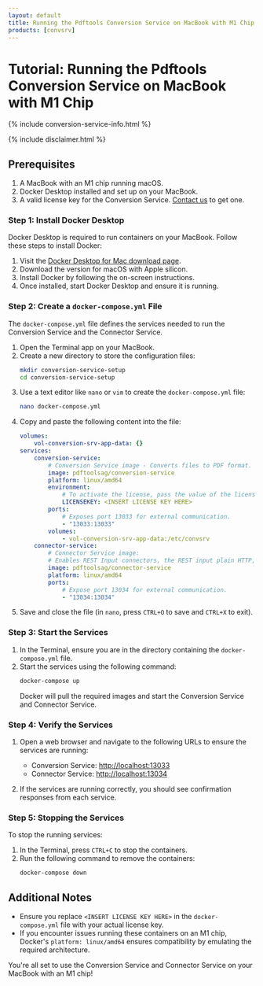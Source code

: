 ```yaml
---
layout: default
title: Running the Pdftools Conversion Service on MacBook with M1 Chip
products: [convsrv]
---
```

# Tutorial: Running the Pdftools Conversion Service on MacBook with M1 Chip

{% include conversion-service-info.html %}

{% include disclaimer.html %}

## Prerequisites
1. A MacBook with an M1 chip running macOS.
2. Docker Desktop installed and set up on your MacBook.
3. A valid license key for the Conversion Service. [Contact us](https://www.pdf-tools.com/contact/) to get one.

### Step 1: Install Docker Desktop
Docker Desktop is required to run containers on your MacBook. Follow these steps to install Docker:

1. Visit the [Docker Desktop for Mac download page](https://www.docker.com/products/docker-desktop/).
2. Download the version for macOS with Apple silicon.
3. Install Docker by following the on-screen instructions.
4. Once installed, start Docker Desktop and ensure it is running.

### Step 2: Create a `docker-compose.yml` File
The `docker-compose.yml` file defines the services needed to run the Conversion Service and the Connector Service.

1. Open the Terminal app on your MacBook.
2. Create a new directory to store the configuration files:
   ```bash
   mkdir conversion-service-setup
   cd conversion-service-setup
   ```
3. Use a text editor like `nano` or `vim` to create the `docker-compose.yml` file:
   ```bash
   nano docker-compose.yml
   ```
4. Copy and paste the following content into the file:
   ```yaml
   volumes:
       vol-conversion-srv-app-data: {}
   services:
       conversion-service:
           # Conversion Service image - Converts files to PDF format.
           image: pdftoolsag/conversion-service
           platform: linux/amd64
           environment:
               # To activate the license, pass the value of the license key.
               LICENSEKEY: <INSERT LICENSE KEY HERE>
           ports:
               # Exposes port 13033 for external communication.
               - "13033:13033"
           volumes:
               - vol-conversion-srv-app-data:/etc/convsrv
       connector-service:
           # Connector Service image:
           # Enables REST Input connectors, the REST input plain HTTP, and REST input JSON.
           image: pdftoolsag/connector-service
           platform: linux/amd64
           ports:
               # Expose port 13034 for external communication.
               - "13034:13034"
   ```
5. Save and close the file (in `nano`, press `CTRL+O` to save and `CTRL+X` to exit).

### Step 3: Start the Services
1. In the Terminal, ensure you are in the directory containing the `docker-compose.yml` file.
2. Start the services using the following command:
   ```bash
   docker-compose up
   ```
   Docker will pull the required images and start the Conversion Service and Connector Service.

### Step 4: Verify the Services
1. Open a web browser and navigate to the following URLs to ensure the services are running:
   - Conversion Service: [http://localhost:13033](http://localhost:13033)
   - Connector Service: [http://localhost:13034](http://localhost:13034)

2. If the services are running correctly, you should see confirmation responses from each service.

### Step 5: Stopping the Services
To stop the running services:
1. In the Terminal, press `CTRL+C` to stop the containers.
2. Run the following command to remove the containers:
   ```bash
   docker-compose down
   ```

## Additional Notes
- Ensure you replace `<INSERT LICENSE KEY HERE>` in the `docker-compose.yml` file with your actual license key.
- If you encounter issues running these containers on an M1 chip, Docker's `platform: linux/amd64` ensures compatibility by emulating the required architecture.

You're all set to use the Conversion Service and Connector Service on your MacBook with an M1 chip!
